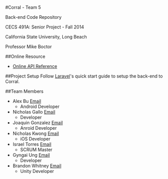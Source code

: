 #Corral - Team 5

Back-end Code Repository

CECS 491A: Senior Project - Fall 2014

California State University, Long Beach

Professor Mike Boctor

##Online Resource
- [Online API Reference](http://corral.readme.io/)

##Project Setup
Follow [Laravel](http://laravel.com/docs/4.2/quick)'s quick start guide to setup the back-end to Corral.

##Team Members
- Alex Bu [Email](mailto:atb91590@yahoo.com)
  - Android Developer
- Nicholas Gallo [Email](mailto:libregkd@gmail.com)
  - Developer
- Joaquin Gonzalez [Email](mailto:joaquingonz.7@gmail.com)
  - Anroid Developer
- Nicholas Kwong [Email](mailto:nmkwong@gmail.com)
  - iOS Developer
- Israel Torres [Email](mailto:itorres1490@gmail.com)
  - SCRUM Master
- Gyngai Ung [Email](mailto:gyngaiu@gmail.com)
  - Developer
- Brandon Whitney [Email](mailto:brandontwhitney@gmail.com)
  - Unity Developer
